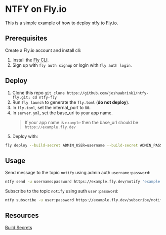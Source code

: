 # NTFY on Fly.io

This is a simple example of how to deploy [ntfy](ntfy.sh) to [Fly.io](https://fly.io).

## Prerequisites

Create a Fly.io account and install cli:
1. Install the [Fly CLI](https://fly.io/docs/hands-on/installing/).
2. Sign up with `fly auth signup` or login with `fly auth login`.

## Deploy

1. Clone this repo `git clone https://github.com/joshuabrink1/ntfy-fly.git; cd ntfy-fly`
2. Run `fly launch` to generate the `fly.toml` (**do not deploy**).
3. In `fly.toml`, set the internal_port to `80`.
4. In `server.yml`, set the base_url to your app name.
    > If your app name is `example` then the base_url should be `https://example.fly.dev`
5. Deploy with:
```bash
fly deploy --build-secret ADMIN_USER=username --build-secret ADMIN_PASS=password 
``` 

## Usage

Send message to the topic `notify` using admin auth `username:password`:
```bash
ntfy send -u username:password https://example.fly.dev/notify "example message"
```

Subscribe to the topic `notify` using auth `user:password`:
```bash
ntfy subscribe -u user:password https://example.fly.dev/subscribe/notify
```

## Resources

[Build Secrets](https://fly.io/docs/reference/build-secrets/)
